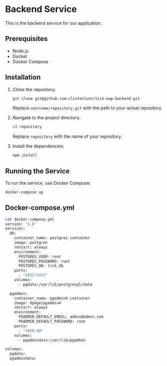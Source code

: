 # Backend Service

This is the backend service for our application.

## Prerequisites

- Node.js
- Docker
- Docker Compose

## Installation

1. Clone the repository:
    ```bash
    git clone git@github.com:clintonlunn/tick-map-backend.git
    ```
    Replace `username/repository.git` with the path to your actual repository.

2. Navigate to the project directory:
    ```bash
    cd repository
    ```
    Replace `repository` with the name of your repository.

3. Install the dependencies:
    ```bash
    npm install
    ```

## Running the Service

To run the service, use Docker Compose:

```bash
docker-compose up
```

## Docker-compose.yml

```bash
cat docker-compose.yml 
version: "3.8"
services:
  db:
    container_name: postgres_container
    image: postgres
    restart: always
    environment:
      POSTGRES_USER: root
      POSTGRES_PASSWORD: root
      POSTGRES_DB: tick_db
    ports:
      - "5432:5432"
    volumes:
      - pgdata:/var/lib/postgresql/data

  pgadmin:
    container_name: pgadmin4_container
    image: dpage/pgadmin4
    restart: always
    environment:
      PGADMIN_DEFAULT_EMAIL: admin@admin.com
      PGADMIN_DEFAULT_PASSWORD: root
    ports:
      - "5050:80"
    volumes:
      - pgadmindata:/var/lib/pgadmin

volumes:
  pgdata:
  pgadmindata:
```